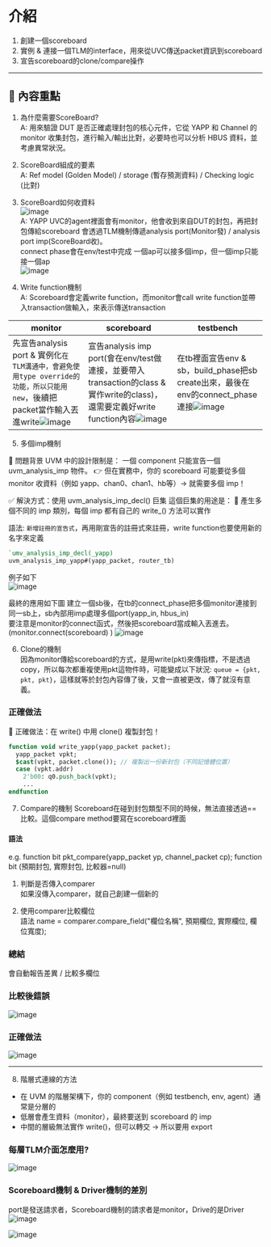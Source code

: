 # 介紹
 
1. 創建一個scoreboard
2. 實例 & 連接一個TLM的interface，用來從UVC傳送packet資訊到scoreboard
3. 宣告scoreboard的clone/compare操作

---
 
## 📌 內容重點
1. 為什麼需要ScoreBoard?  
A: 用來驗證 DUT 是否正確處理封包的核心元件，它從 YAPP 和 Channel 的 monitor 收集封包，進行輸入/輸出比對，必要時也可以分析 HBUS 資料，並考慮異常狀況。  

2. ScoreBoard組成的要素  
A: Ref model (Golden Model) / storage (暫存預測資料) /  Checking logic (比對)  

3. ScoreBoard如何收資料  
![image](https://github.com/user-attachments/assets/83e7b292-f443-4986-a2e8-5f8a661bbab7)  
A: YAPP UVC的agent裡面會有monitor，他會收到來自DUT的封包，再把封包傳給scoreboard
會透過TLM機制傳遞analysis port(Monitor發) / analysis port imp(ScoreBoard收)。  
connect phase會在env/test中完成
一個ap可以接多個imp，但一個imp只能接一個ap  
![image](https://github.com/user-attachments/assets/7ca3d099-060c-4ee9-aca2-fede89299ec9)  


4. Write function機制  
A: Scoreboard會定義write function，而monitor會call write function並帶入transaction做輸入，來表示傳送transaction

|monitor|scoreboard|testbench|
|---|---|---|
|先宣告analysis port & 實例化`在TLM溝通中，會避免使用type override的功能，所以只能用new`，後續把packet當作輸入丟進write![image](https://github.com/user-attachments/assets/ad8eb952-a4b4-45d0-a8ea-5ec7da1983ac)|宣告analysis imp port(會在env/test做連接，並要帶入transaction的class & 實作write的class)，還需要定義好write function內容![image](https://github.com/user-attachments/assets/931e47d9-5bcb-4d3d-84f0-b115d3ba0261)|在tb裡面宣告env & sb，build_phase把sb create出來，最後在env的connect_phase連接![image](https://github.com/user-attachments/assets/d8653864-723c-49f1-a27f-33fcc9412cac)|


5. 多個imp機制

  
🔧 問題背景
UVM 中的設計限制是：
一個 component 只能宣告一個 uvm_analysis_imp 物件。
👉 但在實務中，你的 scoreboard 可能要從多個 monitor 收資料（例如 yapp、chan0、chan1、hb等）→ 就需要多個 imp！
 
✅ 解決方式：使用 uvm_analysis_imp_decl(<suffix>) 巨集
這個巨集的用途是：
🔁 產生多個不同的 imp 類別，每個 imp 都有自己的 write_<suffix>() 方法可以實作

語法: `新增註冊的宣告式`，再用剛宣告的註冊式來註冊，write function也要使用新的名字來定義
```systemverilog
`umv_analysis_imp_decl(_yapp)
uvm_analysis_imp_yapp#(yapp_packet, router_tb)
```
例子如下  
![image](https://github.com/user-attachments/assets/73ca2378-6fed-4707-b7d4-afa1bbb0fa08)

最終的應用如下圖
建立一個sb後，在tb的connect_phase把多個monitor連接到同一sb上，sb內部用imp處理多個port(yapp_in, hbus_in)  
要注意是monitor的connect函式，然後把scoreboard當成輸入丟進去。 (monitor.connect(scoreboard) )
![image](https://github.com/user-attachments/assets/9b8b4dab-0a3c-4e31-8bdb-30e136a973f8)


6. Clone的機制  
因為monitor傳給scoreboard的方式，是用write(pkt)來傳指標，不是透過copy，所以每次都重複使用pkt這物件時，可能變成以下狀況:
`queue = {pkt, pkt, pkt}`，這樣就等於封包內容傳了後，又會一直被更改，傳了就沒有意義。

### 正確做法
🔧 正確做法：在 write() 中用 clone() 複製封包！
```systemverilog
function void write_yapp(yapp_packet packet);
  yapp_packet vpkt;
  $cast(vpkt, packet.clone()); // 複製出一份新封包（不同記憶體位置）
  case (vpkt.addr)
    2'b00: q0.push_back(vpkt);
    ...
endfunction
```

7. Compare的機制
Scoreboard在碰到封包類型不同的時候，無法直接透過==比較。這個compare method要寫在scoreboard裡面
#### 語法
e.g. function bit pkt_compare(yapp_packet yp, channel_packet cp);
function bit <name> (預期封包, 實際封包, 比較器=null)
1. 判斷是否傳入comparer  
如果沒傳入comparer，就自己創建一個新的

2. 使用comparer比較欄位  
語法 name = comparer.compare_field("欄位名稱", 預期欄位, 實際欄位, 欄位寬度);

### 總結
會自動報告差異 / 比較多欄位

### 比較後錯誤
![image](https://github.com/user-attachments/assets/79995735-e6c8-4523-8c18-3203e279cd96)


### 正確做法
![image](https://github.com/user-attachments/assets/f12c9747-1f6f-488d-9a97-7fe1bd76e791)


---
8. 階層式連線的方法  
- 在 UVM 的階層架構下，你的 component（例如 testbench, env, agent）通常是分層的
- 低層會產生資料（monitor），最終要送到 scoreboard 的 imp
- 中間的層級無法實作 write()，但可以轉交 → 所以要用 export


### 每層TLM介面怎麼用?
![image](https://github.com/user-attachments/assets/367fe93e-fd7f-4619-89b0-89580f4af00a)


### Scoreboard機制 & Driver機制的差別
port是發送請求者，Scoreboard機制的請求者是monitor，Drive的是Driver
![image](https://github.com/user-attachments/assets/114672b6-0cc9-42e4-9bdb-55b310fbc47c)

![image](https://github.com/user-attachments/assets/83fbaecd-330d-4aa5-ab51-389111c1a2ac)
